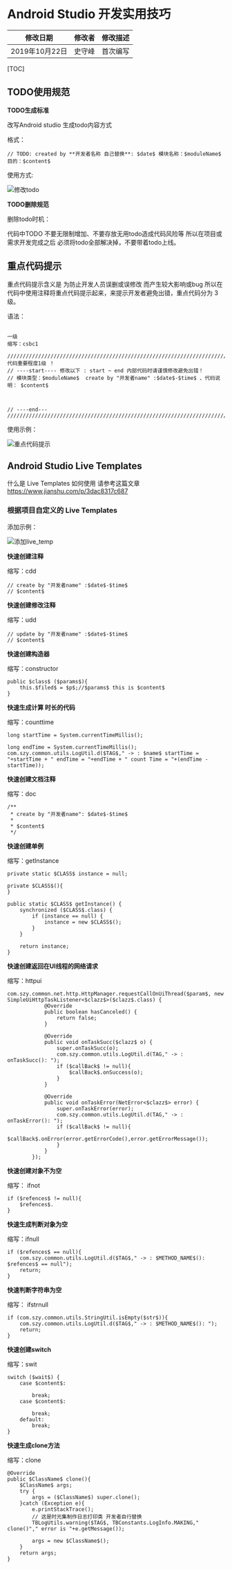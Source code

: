 # Android Studio 开发实用技巧

|   修改日期    | 修改者  | 修改描述 |
| :-------: | :--: | :--: |
| 2019年10月22日 | 史守峰     | 首次编写 |


[TOC]


## TODO使用规范

**TODO生成标准**

改写Android studio 生成todo内容方式

格式：

[时间]:[模块名称]：[开发者姓名]：[目的]

```
// TODO: created by **开发者名称 自己替换**: $date$ 模块名称：$moduleName$  目的：$content$
```

使用方式:

![修改todo](CBAEC3AF7E484E44B57AAFF0B19521BD)


**TODO删除规范**

删除todo时机：

代码中TODO 不要无限制增加、不要存放无用todo造成代码风险等 所以在项目或需求开发完成之后 必须将todo全部解决掉，不要带着todo上线。


## 重点代码提示

重点代码提示含义是 为防止开发人员误删或误修改 而产生较大影响或bug 所以在代码中使用注释将重点代码提示起来，来提示开发者避免出错，重点代码分为 3级。

语法：

```

一级
缩写：csbc1

/////////////////////////////////////////////////////////////////////////// 代码重要程度1级 ！
// ----start---- 修改以下 : start ~ end 内部代码时请谨慎修改避免出错！
// 模块类型：$moduleName$  create by "开发者name" :$date$-$time$ 、代码说明： $content$



// ----end--- 
///////////////////////////////////////////////////////////////////////////

```

使用示例：

![重点代码提示](19E94CA651814E6AA56998CF3E2B532F)



## Android Studio Live Templates

什么是 Live Templates 如何使用 请参考这篇文章 https://www.jianshu.com/p/3dac8317c687

### 根据项目自定义的 Live Templates 

添加示例：

![添加live_temp](FCB45AE52E704C9FB5BED5BF3CEE05F5)

**快速创建注释**

缩写：cdd
```
// create by "开发者name" :$date$-$time$
// $content$
```

**快速创建修改注释**

缩写：udd

```
// update by "开发者name" :$date$-$time$
// $content$
```

**快速创建构造器**

缩写：constructor
```
public $class$ ($params$){
    this.$filed$ = $p$;//$params$ this is $content$
}
```


**快速生成计算 时长的代码**

缩写：counttime

```
long startTime = System.currentTimeMillis();

long endTime = System.currentTimeMillis();
com.szy.common.utils.LogUtil.d($TAG$," -> : $name$ startTime = "+startTime + " endTime = "+endTime + " count Time = "+(endTime - startTime));
```

**快速创建文档注释**

缩写：doc

```
/**
 * create by "开发者name": $date$-$time$
 *
 * $content$
 */
```

**快速创建单例**

缩写：getInstance

```
private static $CLASS$ instance = null;
 
private $CLASS$(){
}
 
public static $CLASS$ getInstance() {
    synchronized ($CLASS$.class) {
        if (instance == null) {
            instance = new $CLASS$();
        }
    }

    return instance;
}
```

**快速创建返回在UI线程的网络请求**

缩写：httpui

```
com.szy.common.net.http.HttpManager.requestCallOnUiThread($param$, new SimpleUiHttpTaskListener<$clazz$>($clazz$.class) {
            @Override
            public boolean hasCanceled() {
                return false;
            }

            @Override
            public void onTaskSucc($clazz$ o) {
                super.onTaskSucc(o);
                com.szy.common.utils.LogUtil.d(TAG," -> : onTaskSucc(): ");
                if ($callBack$ != null){
                    $callBack$.onSuccess(o);                 
                }
            }

            @Override
            public void onTaskError(NetError<$clazz$> error) {
                super.onTaskError(error);
                com.szy.common.utils.LogUtil.d(TAG," -> : onTaskError(): ");
                if ($callBack$ != null){
                    $callBack$.onError(error.getErrorCode(),error.getErrorMessage());                 
                }
            }
        });
```

**快速创建对象不为空**

缩写： ifnot

```
if ($refences$ != null){
    $refences$.                 
}
```

**快速生成判断对象为空**

缩写：ifnull

```
if ($refences$ == null){
    com.szy.common.utils.LogUtil.d($TAG$," -> : $METHOD_NAME$(): $refences$ == null");
    return;                
}
```

**快速判断字符串为空**

缩写： ifstrnull

```
if (com.szy.common.utils.StringUtil.isEmpty($str$)){
    com.szy.common.utils.LogUtil.d($TAG$," -> : $METHOD_NAME$(): ");
    return;            
}
```

**快速创建switch**

缩写：swit

```
switch ($wait$) {
    case $content$:
                            
        break;
    case $content$:

        break;
    default:
        break;
}
```

**快速生成clone方法**

缩写：clone

```
@Override
public $ClassName$ clone(){
    $ClassName$ args;
    try {
        args = ($ClassName$) super.clone();
    }catch (Exception e){
        e.printStackTrace();
        // 这是时光集制作日志打印类 开发者自行替换
        TBLogUtils.warning($TAG$, TBConstants.LogInfo.MAKING," clone()"," error is "+e.getMessage());

        args = new $ClassName$();
    }
    return args;
}
```

